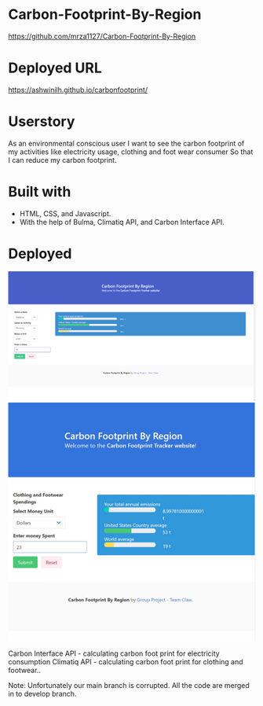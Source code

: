 # Carbon-Footprint-By-Region
https://github.com/mrza1127/Carbon-Footprint-By-Region

# Deployed URL

https://ashwinilh.github.io/carbonfootprint/

# Userstory

As an environmental conscious user 
I want to see the carbon footprint of my activities like electricity usage, clothing and foot wear consumer
So that I can reduce my carbon footprint.

# Built with 

- HTML, CSS, and Javascript.
- With the help of Bulma, Climatiq API, and Carbon Interface API.

# Deployed 

![Screenshot of App](/assets/images/DeployedApp.png)
![Screenshot of App](/assets/images/screen-shot.jpg)


Carbon Interface API - calculating carbon foot print for electricity consumption
Climatiq API - calculating carbon foot print for clothing and footwear..


Note: Unfortunately our main branch is corrupted. All the code are merged in to develop branch.